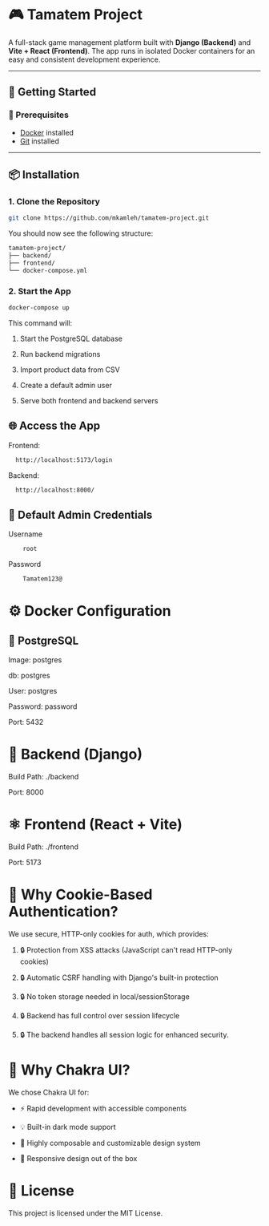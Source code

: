 # 🎮 Tamatem Project

A full-stack game management platform built with **Django (Backend)** and **Vite + React (Frontend)**. The app runs in isolated Docker containers for an easy and consistent development experience.

---

## 🚀 Getting Started

### 🔧 Prerequisites

- [Docker](https://www.docker.com/) installed
- [Git](https://git-scm.com/) installed

---

## 📦 Installation

### 1. Clone the Repository

```bash
git clone https://github.com/mkamleh/tamatem-project.git
```

You should now see the following structure:

```bash
tamatem-project/
├── backend/
├── frontend/
└── docker-compose.yml
```

### 2. Start the App

```bash
docker-compose up
```

This command will:

1. Start the PostgreSQL database

2. Run backend migrations

3. Import product data from CSV

4. Create a default admin user

5. Serve both frontend and backend servers

## 🌐 Access the App

Frontend:

```bash
  http://localhost:5173/login
```

Backend:

```bash
  http://localhost:8000/
```

## 🔐 Default Admin Credentials

Username

```bash
    root
```

Password

```bash
    Tamatem123@
```

# ⚙️ Docker Configuration

## 🐘 PostgreSQL

Image: postgres

db: postgres

User: postgres

Password: password

Port: 5432

# 🧠 Backend (Django)

Build Path: ./backend

Port: 8000

# ⚛️ Frontend (React + Vite)

Build Path: ./frontend

Port: 5173

# 🔐 Why Cookie-Based Authentication?

We use secure, HTTP-only cookies for auth, which provides:

1. 🔒 Protection from XSS attacks (JavaScript can't read HTTP-only cookies)

2. 🔒 Automatic CSRF handling with Django's built-in protection

3. 🔒 No token storage needed in local/sessionStorage

4. 🔒 Backend has full control over session lifecycle

5. 🔒 The backend handles all session logic for enhanced security.

# 🎨 Why Chakra UI?

We chose Chakra UI for:

- ⚡️ Rapid development with accessible components

- 💡 Built-in dark mode support

- 🧩 Highly composable and customizable design system

- 📱 Responsive design out of the box

# 📄 License

This project is licensed under the MIT License.
